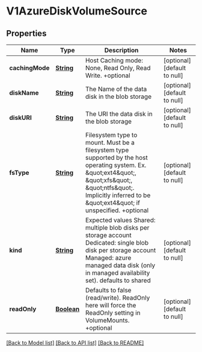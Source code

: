 # V1AzureDiskVolumeSource
## Properties

Name | Type | Description | Notes
------------ | ------------- | ------------- | -------------
**cachingMode** | [**String**](string.md) | Host Caching mode: None, Read Only, Read Write. +optional | [optional] [default to null]
**diskName** | [**String**](string.md) | The Name of the data disk in the blob storage | [optional] [default to null]
**diskURI** | [**String**](string.md) | The URI the data disk in the blob storage | [optional] [default to null]
**fsType** | [**String**](string.md) | Filesystem type to mount. Must be a filesystem type supported by the host operating system. Ex. \&quot;ext4\&quot;, \&quot;xfs\&quot;, \&quot;ntfs\&quot;. Implicitly inferred to be \&quot;ext4\&quot; if unspecified. +optional | [optional] [default to null]
**kind** | [**String**](string.md) | Expected values Shared: multiple blob disks per storage account  Dedicated: single blob disk per storage account  Managed: azure managed data disk (only in managed availability set). defaults to shared | [optional] [default to null]
**readOnly** | [**Boolean**](boolean.md) | Defaults to false (read/write). ReadOnly here will force the ReadOnly setting in VolumeMounts. +optional | [optional] [default to null]

[[Back to Model list]](../README.md#documentation-for-models) [[Back to API list]](../README.md#documentation-for-api-endpoints) [[Back to README]](../README.md)

